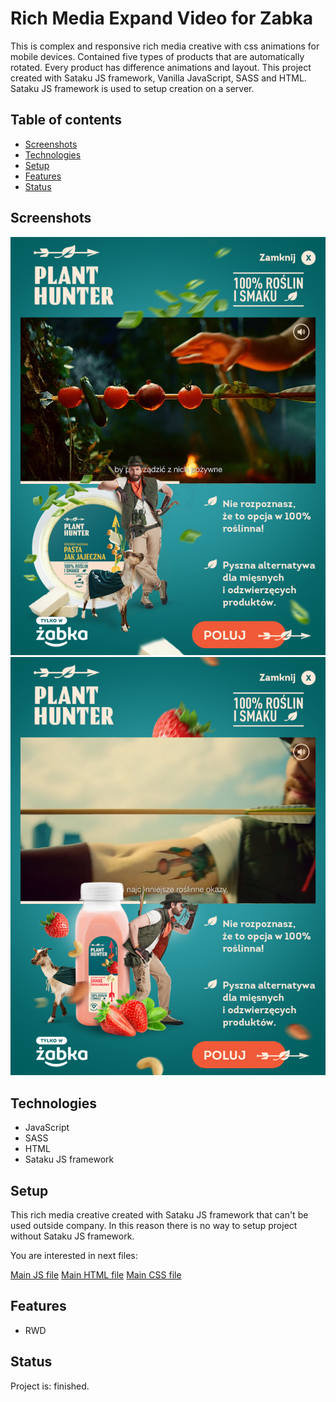 # Rich Media Expand Video for Zabka

This is complex and responsive rich media creative with css animations for mobile devices.
Contained five types of products that are automatically rotated. Every product has difference animations and layout.
This project created with Sataku JS framework, Vanilla JavaScript, SASS and HTML.
Sataku JS framework is used to setup creation on a server.

## Table of contents
* [Screenshots](#screenshots)
* [Technologies](#technologies)
* [Setup](#setup)
* [Features](#features)
* [Status](#status) 

## Screenshots
![screenshot](https://github.com/AndrewSotnikow/SarigatoExpandVideo/blob/main/media/screenshot.jpg)
![screenshot](https://github.com/AndrewSotnikow/SarigatoExpandVideo/blob/main/media/screenshot2.jpg)
## Technologies
* JavaScript
* SASS
* HTML
* Sataku JS framework

## Setup

This rich media creative created with Sataku JS framework that can't be used outside company.
In this reason there is no way to setup project without Sataku JS framework.

You are interested in next files:

[Main JS file](https://github.com/AndrewSotnikow/SarigatoExpandVideo/blob/main/src/scripts/expand.js)
[Main HTML file](https://github.com/AndrewSotnikow/SarigatoExpandVideo/blob/main/src/docs/expand_mobile.html)
[Main CSS file](https://github.com/AndrewSotnikow/SarigatoExpandVideo/blob/main/src/styles/expand_mobile.scss)

## Features
* RWD


## Status
Project is: finished.
